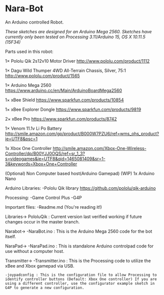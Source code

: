 Nara-Bot
========

An Arduino controlled Robot.

*These sketches are designed for an Arduino Mega 2560. Sketches have currently only been tested on Processing 3.11/Arduino 15, OS X 10.11.5 (15F34)*


Parts used in this robot: 

1× Pololu Qik 2s12v10 Motor Driver
http://www.pololu.com/product/1112

1× Dagu Wild Thumper 4WD All-Terrain Chassis, Silver, 75:1
http://www.pololu.com/product/1565

1× Arduino Mega 2560
https://www.arduino.cc/en/Main/ArduinoBoardMega2560

1× xBee Shield
https://www.sparkfun.com/products/10854

1× xBee Explorer Dongle
https://www.sparkfun.com/products/9819

2× xBee Pro
https://www.sparkfun.com/products/8742

1× Venom 11.1v Li Po Battery
http://smile.amazon.com/gp/product/B000W7PZU6/ref=wms_ohs_product?ie=UTF8&psc=1

1x Xbox One Controller
http://smile.amazon.com/Xbox-One-Wireless-Controller/dp/B00YJJ0OQS/ref=sr_1_3?s=videogames&ie=UTF8&qid=1465081409&sr=1-3&keywords=Xbox+One+Controller

(Optional)
Non Computer based host(Arduino Gamepad) (WIP)
1x Arduino Nano

Arduino Libraries: 
-Pololu Qik library
https://github.com/pololu/qik-arduino

Processing: 
-Game Control Plus
-G4P

Important files:
-Readme.md (You're reading it!)

Libraries->
	PololuQik : Current version last verified working if future changes occur in the master branch.

Narabot->
	-NaraBot.ino : This is the Arduino Mega 2560 code for the bot itself.

NaraPad->
	-NaraPad.ino : This is standalone Arduino controlpad code for use without a computer host.

Transmitter->
	-Transmitter.ino : This is the Processing code to utilize the xBee and Xbox gamepad via USB.

	-joypadconfig : This is the configuration file to allow Processing to identify controller buttons (Default: Xbox One controller) If you are using a different controller, use the configurator example sketch in G4P to generate a new configuration.

